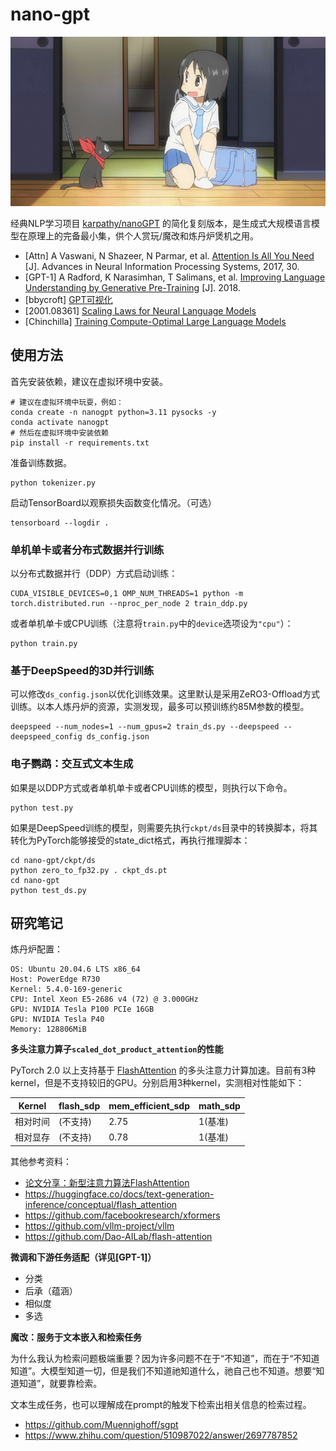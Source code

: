 
# nano-gpt

![ ](./nano.jpg)

经典NLP学习项目 [karpathy/nanoGPT](https://github.com/karpathy/nanoGPT) 的简化复刻版本，是生成式大规模语言模型在原理上的完备最小集，供个人赏玩/魔改和炼丹炉煲机之用。

- [Attn] A Vaswani, N Shazeer, N Parmar, et al. [Attention Is All You Need](https://arxiv.org/abs/1706.03762) [J]. Advances in Neural Information Processing Systems, 2017, 30.
- [GPT-1] A Radford, K Narasimhan, T Salimans, et al. [Improving Language Understanding by Generative Pre-Training](https://s3-us-west-2.amazonaws.com/openai-assets/research-covers/language-unsupervised/language_understanding_paper.pdf) [J]. 2018.
- [bbycroft] [GPT可视化](https://bbycroft.net/llm)
- [2001.08361] [Scaling Laws for Neural Language Models](https://arxiv.org/abs/2001.08361)
- [Chinchilla] [Training Compute-Optimal Large Language Models](https://arxiv.org/abs/2203.15556)

## 使用方法

首先安装依赖，建议在虚拟环境中安装。

```
# 建议在虚拟环境中玩耍，例如：
conda create -n nanogpt python=3.11 pysocks -y
conda activate nanogpt
# 然后在虚拟环境中安装依赖
pip install -r requirements.txt
```

准备训练数据。

```
python tokenizer.py
```

启动TensorBoard以观察损失函数变化情况。（可选）

```
tensorboard --logdir .
```

### 单机单卡或者分布式数据并行训练

以分布式数据并行（DDP）方式启动训练：

```
CUDA_VISIBLE_DEVICES=0,1 OMP_NUM_THREADS=1 python -m torch.distributed.run --nproc_per_node 2 train_ddp.py
```

或者单机单卡或CPU训练（注意将`train.py`中的`device`选项设为`"cpu"`）：

```
python train.py
```

### 基于DeepSpeed的3D并行训练

可以修改`ds_config.json`以优化训练效果。这里默认是采用ZeRO3-Offload方式训练。以本人炼丹炉的资源，实测发现，最多可以预训练约85M参数的模型。

```
deepspeed --num_nodes=1 --num_gpus=2 train_ds.py --deepspeed --deepspeed_config ds_config.json
```

### 电子鹦鹉：交互式文本生成

如果是以DDP方式或者单机单卡或者CPU训练的模型，则执行以下命令。

```
python test.py
```

如果是DeepSpeed训练的模型，则需要先执行`ckpt/ds`目录中的转换脚本，将其转化为PyTorch能够接受的state_dict格式，再执行推理脚本：

```
cd nano-gpt/ckpt/ds
python zero_to_fp32.py . ckpt_ds.pt
cd nano-gpt
python test_ds.py
```

## 研究笔记

炼丹炉配置：

```
OS: Ubuntu 20.04.6 LTS x86_64
Host: PowerEdge R730
Kernel: 5.4.0-169-generic
CPU: Intel Xeon E5-2686 v4 (72) @ 3.000GHz
GPU: NVIDIA Tesla P100 PCIe 16GB
GPU: NVIDIA Tesla P40
Memory: 128806MiB
```

**多头注意力算子`scaled_dot_product_attention`的性能**

PyTorch 2.0 以上支持基于 [FlashAttention](https://arxiv.org/abs/2205.14135) 的多头注意力计算加速。目前有3种kernel，但是不支持较旧的GPU。分别启用3种kernel，实测相对性能如下：

|Kernel|flash_sdp|mem_efficient_sdp|math_sdp|
|------|------|----|--|
|相对时间|(不支持)|2.75|1(基准)|
|相对显存|(不支持)|0.78|1(基准)|

其他参考资料：

- [论文分享：新型注意力算法FlashAttention](https://www.bilibili.com/video/BV1zs4y1J7tb/)
- https://huggingface.co/docs/text-generation-inference/conceptual/flash_attention
- https://github.com/facebookresearch/xformers
- https://github.com/vllm-project/vllm
- https://github.com/Dao-AILab/flash-attention

**微调和下游任务适配（详见[GPT-1]）**

- 分类
- 后承（蕴涵）
- 相似度
- 多选

**魔改：服务于文本嵌入和检索任务**

为什么我认为检索问题极端重要？因为许多问题不在于“不知道”，而在于“不知道知道”。大模型知道一切，但是我们不知道祂知道什么，祂自己也不知道。想要“知道知道”，就要靠检索。

文本生成任务，也可以理解成在prompt的触发下检索出相关信息的检索过程。

- https://github.com/Muennighoff/sgpt
- https://www.zhihu.com/question/510987022/answer/2697787852
